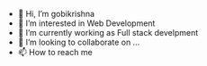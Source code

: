 - 👋 Hi, I’m gobikrishna  
- 👀 I’m interested in Web Development 
- 🌱 I’m currently working as Full stack develpment 
- 💞️ I’m looking to collaborate on ...
- 📫 How to reach me 

<!---
gobikris/gobikris is a ✨ special ✨ repository because its `README.md` (this file) appears on your GitHub profile.
You can click the Preview link to take a look at your changes.
--->
